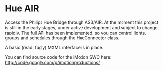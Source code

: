 Hue AIR
=======
Access the Philips Hue Bridge through AS3/AIR.
At the moment this project is still in the early stages, under active development and subject to change rapidly.
The full API has been implemented, so you can control lights, groups and schedules through the HueConnector class. 

A basic (read: fugly) MXML interface is in place.

You can find source code for the iMotion SWC here: http://code.google.com/p/imotionproductions/
